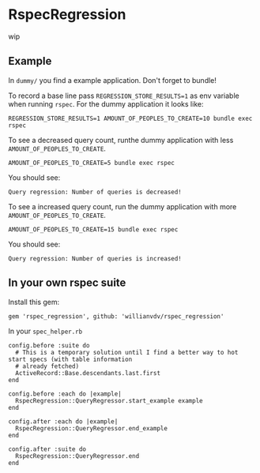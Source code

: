 # RspecRegression

wip

## Example
In `dummy/` you find a example application. Don't forget to bundle!

To record a base line pass `REGRESSION_STORE_RESULTS=1` as env variable when running `rspec`. For the
dummy application it looks like:

```
REGRESSION_STORE_RESULTS=1 AMOUNT_OF_PEOPLES_TO_CREATE=10 bundle exec rspec
```

To see a decreased query count, runthe dummy application with less `AMOUNT_OF_PEOPLES_TO_CREATE`.
```
AMOUNT_OF_PEOPLES_TO_CREATE=5 bundle exec rspec
```

You should see:

```
Query regression: Number of queries is decreased!
```

To see a increased query count, run the dummy application with more `AMOUNT_OF_PEOPLES_TO_CREATE`.

```
AMOUNT_OF_PEOPLES_TO_CREATE=15 bundle exec rspec
```
You should see:
```
Query regression: Number of queries is increased!
```


## In your own rspec suite

Install this gem:
```
gem 'rspec_regression', github: 'willianvdv/rspec_regression'
```
In your `spec_helper.rb`

```
config.before :suite do
  # This is a temporary solution until I find a better way to hot start specs (with table information
  # already fetched)
  ActiveRecord::Base.descendants.last.first
end

config.before :each do |example|
  RspecRegression::QueryRegressor.start_example example
end

config.after :each do |example|
  RspecRegression::QueryRegressor.end_example
end

config.after :suite do
  RspecRegression::QueryRegressor.end
end
```
